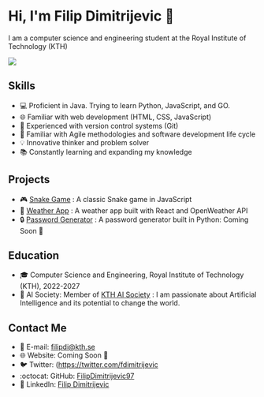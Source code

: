 # Hi, I'm Filip Dimitrijevic 🤝

I am a computer science and engineering student at the Royal Institute of Technology (KTH)

![](https://media.giphy.com/media/RbDKaczqWovIugyJmW/giphy.gif)

## Skills
- :computer: Proficient in Java. Trying to learn Python, JavaScript, and GO.
- :globe_with_meridians: Familiar with web development (HTML, CSS, JavaScript)
- :file_folder: Experienced with version control systems (Git)
- :wrench: Familiar with Agile methodologies and software development life cycle
- :bulb: Innovative thinker and problem solver
- :books: Constantly learning and expanding my knowledge

## Projects
- :video_game: [Snake Game](https://github.com/FilipDimitrijevic97/snake) : A classic Snake game in JavaScript
- :rocket: [Weather App](https://github.com/YOUR_USERNAME/weather-app) : A weather app built with React and OpenWeather API
- :lock: [Password Generator](https://github.com/YOUR_USERNAME/password-generator) : A password generator built in Python: Coming Soon :construction:

## Education
- :mortar_board: Computer Science and Engineering, Royal Institute of Technology (KTH), 2022-2027
- :robot: AI Society: Member of [KTH AI Society](https://kthais.com) : I am passionate about Artificial Intelligence and its potential to change the world.


## Contact Me
- :email: E-mail: filipdi@kth.se
- :globe_with_meridians: Website: Coming Soon :construction:
- :bird: Twitter: (https://twitter.com/fdimitrijevic
- :octocat: GitHub: [FilipDimitrijevic97](https://github.com/FilipDimitrijevic97)
- :construction_worker: LinkedIn: [Filip Dimitrijevic](https://www.linkedin.com/in/filip-dimitrijevic-6b0543215/)
